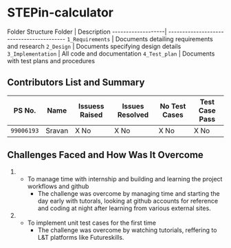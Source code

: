 
# STEPin-calculator




Folder Structure
Folder             | Description
-------------------| -----------------------------------------
`1_Requirements`   | Documents detailing requirements and research
`2_Design`         | Documents specifying design details
`3_Implementation` | All code and documentation
`4_Test_plan`      | Documents with test plans and procedures

## Contributors List and Summary

PS No.     |  Name   | Issuess Raised |Issues Resolved|No Test Cases|Test Case Pass
-------    |---------|----------------|---------------|-------------|--------------
`99006193` | Sravan  |      X No      |      X No     |     X No    |     X No     
    

## Challenges Faced and How Was It Overcome

1. * To manage time with internship and building and learning the project workflows and github
       - The challenge was overcome by managing time and starting the day early with tutorals, looking at github accounts for  reference and coding at night after learning from various external sites.

2. * To implement unit test cases for the first time
      - The challenge was overcome by watching tutorials, reffering to L&T platforms like Futureskills.


